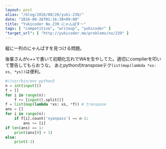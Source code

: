 ```yaml
---
layout: post
alias: "/blog/2016/08/26/yuki-239/"
date: "2016-08-26T01:16:38+09:00"
title: "Yukicoder No.239 にゃんぱすー"
tags: [ "competitive", "writeup", "yukicoder" ]
"target_url": [ "http://yukicoder.me/problems/no/239" ]
---
```


縦に一列のにゃんぱすを見つける問題。

後輩さんがc++で書いて初期化忘れでWAを生やしてた。適切にcompilerを叩いて警告してもらおうな。
あとpythonのtransposeテク`list(map(lambda *xs: xs, *ys))`は便利。

``` python
#!/usr/bin/env python3
n = int(input())
f = []
for i in range(n):
    f += [input().split()]
f = list(map(lambda *xs: xs, *f)) # transpose
ans = []
for i in range(n):
    if f[i].count('nyanpass') == n-1:
        ans += [i]
if len(ans) == 1:
    print(ans[0] + 1)
else:
    print(-1)
```
